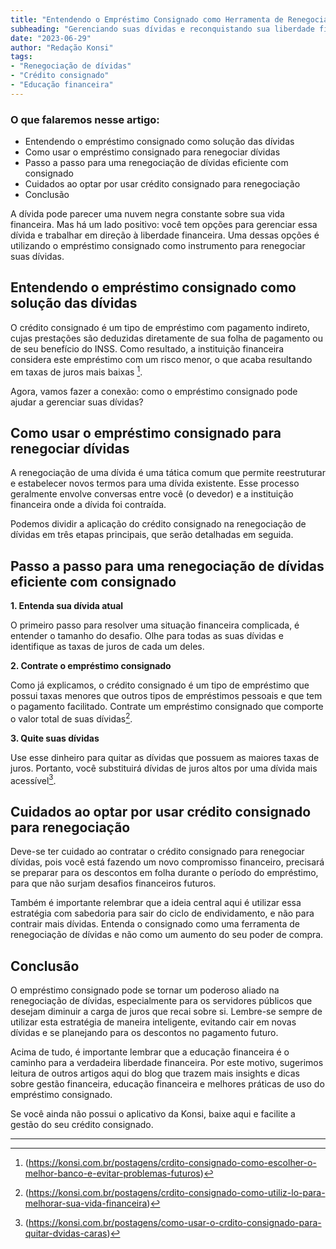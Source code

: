 ```yaml
---
title: "Entendendo o Empréstimo Consignado como Herramenta de Renegociação de Dívidas"
subheading: "Gerenciando suas dívidas e reconquistando sua liberdade financeira de forma inteligente"
date: "2023-06-29"
author: "Redação Konsi"
tags:
- "Renegociação de dívidas"
- "Crédito consignado"
- "Educação financeira"
---
```


### O que falaremos nesse artigo:
- Entendendo o empréstimo consignado como solução das dívidas
- Como usar o empréstimo consignado para renegociar dívidas
- Passo a passo para uma renegociação de dívidas eficiente com consignado
- Cuidados ao optar por usar crédito consignado para renegociação
- Conclusão

A dívida pode parecer uma nuvem negra constante sobre sua vida financeira. Mas há um lado positivo: você tem opções para gerenciar essa dívida e trabalhar em direção à liberdade financeira. Uma dessas opções é utilizando o empréstimo consignado como instrumento para renegociar suas dívidas.

## Entendendo o empréstimo consignado como solução das dívidas

O crédito consignado é um tipo de empréstimo com pagamento indireto, cujas prestações são deduzidas diretamente de sua folha de pagamento ou de seu benefício do INSS. Como resultado, a instituição financeira considera este empréstimo com um risco menor, o que acaba resultando em taxas de juros mais baixas [^1^].

Agora, vamos fazer a conexão: como o empréstimo consignado pode ajudar a gerenciar suas dívidas?

## Como usar o empréstimo consignado para renegociar dívidas

A renegociação de uma dívida é uma tática comum que permite reestruturar e estabelecer novos termos para uma dívida existente. Esse processo geralmente envolve conversas entre você (o devedor) e a instituição financeira onde a dívida foi contraída.

Podemos dividir a aplicação do crédito consignado na renegociação de dívidas em três etapas principais, que serão detalhadas em seguida.

## Passo a passo para uma renegociação de dívidas eficiente com consignado

**1. Entenda sua dívida atual**

O primeiro passo para resolver uma situação financeira complicada, é entender o tamanho do desafio. Olhe para todas as suas dívidas e identifique as taxas de juros de cada um deles.

**2. Contrate o empréstimo consignado**

Como já explicamos, o crédito consignado é um tipo de empréstimo que possui taxas menores que outros tipos de empréstimos pessoais e que tem o pagamento facilitado. Contrate um empréstimo consignado que comporte o valor total de suas dívidas[^2^].

**3. Quite suas dívidas**

Use esse dinheiro para quitar as dívidas que possuem as maiores taxas de juros. Portanto, você substituirá dívidas de juros altos por uma dívida mais acessível[^3^].

## Cuidados ao optar por usar crédito consignado para renegociação

Deve-se ter cuidado ao contratar o crédito consignado para renegociar dívidas, pois você está fazendo um novo compromisso financeiro, precisará se preparar para os descontos em folha durante o período do empréstimo, para que não surjam desafios financeiros futuros.

Também é importante relembrar que a ideia central aqui é utilizar essa estratégia com sabedoria para sair do ciclo de endividamento, e não para contrair mais dívidas. Entenda o consignado como uma ferramenta de renegociação de dívidas e não como um aumento do seu poder de compra.

## Conclusão

O empréstimo consignado pode se tornar um poderoso aliado na renegociação de dívidas, especialmente para os servidores públicos que desejam diminuir a carga de juros que recai sobre si. Lembre-se sempre de utilizar esta estratégia de maneira inteligente, evitando cair em novas dívidas e se planejando para os descontos no pagamento futuro.

Acima de tudo, é importante lembrar que a educação financeira é o caminho para a verdadeira liberdade financeira. Por este motivo, sugerimos leitura de outros artigos aqui do blog que trazem mais insights e dicas sobre gestão financeira, educação financeira e melhores práticas de uso do empréstimo consignado.

Se você ainda não possui o aplicativo da Konsi, baixe aqui e facilite a gestão do seu crédito consignado.

---

[^1^]: (https://konsi.com.br/postagens/crdito-consignado-como-escolher-o-melhor-banco-e-evitar-problemas-futuros)

[^2^]: (https://konsi.com.br/postagens/crdito-consignado-como-utiliz-lo-para-melhorar-sua-vida-financeira)

[^3^]: (https://konsi.com.br/postagens/como-usar-o-crdito-consignado-para-quitar-dvidas-caras)

